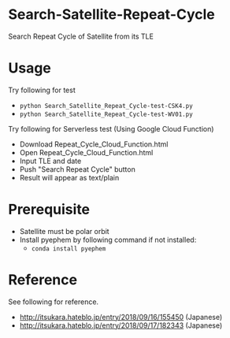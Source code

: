 # Search-Satellite-Repeat-Cycle
Search Repeat Cycle of Satellite from its TLE

# Usage
Try following for test
- ```python Search_Satellite_Repeat_Cycle-test-CSK4.py```
- ```python Search_Satellite_Repeat_Cycle-test-WV01.py```

Try following for Serverless test (Using Google Cloud Function)
- Download Repeat_Cycle_Cloud_Function.html
- Open Repeat_Cycle_Cloud_Function.html
- Input TLE and date
- Push "Search Repeat Cycle" button
- Result will appear as text/plain

# Prerequisite
- Satellite must be polar orbit
- Install pyephem by following command if not installed:
  - ```conda install pyephem```

# Reference
See following for reference.
- http://itsukara.hateblo.jp/entry/2018/09/16/155450 (Japanese)
- http://itsukara.hateblo.jp/entry/2018/09/17/182343 (Japanese)
